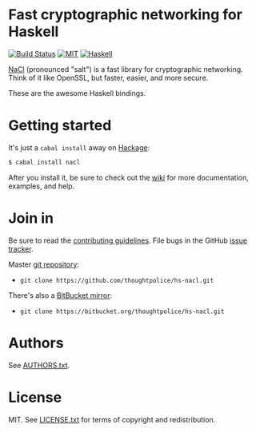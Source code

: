 # Fast cryptographic networking for Haskell

[![Build Status](https://travis-ci.org/thoughtpolice/hs-nacl.png?branch=master)](https://travis-ci.org/thoughtpolice/hs-nacl)
[![MIT](http://b.repl.ca/v1/license-MIT-blue.png)](http://en.wikipedia.org/wiki/MIT_License)
[![Haskell](http://b.repl.ca/v1/language-haskell-lightgrey.png)](http://www.haskell.org)


[NaCl][] (pronounced "salt") is a fast library for cryptographic
networking. Think of it like OpenSSL, but faster, easier, and more
secure.

These are the awesome Haskell bindings.

[NaCl]: http://nacl.cace-project.eu

# Getting started

It's just a `cabal install` away on [Hackage][]:

```bash
$ cabal install nacl
```

After you install it, be sure to check out the [wiki][] for more
documentation, examples, and help.

[wiki]: https://github.com/thoughtpolice/hs-nacl/wiki

# Join in

Be sure to read the [contributing guidelines][contribute]. File bugs
in the GitHub [issue tracker][].

Master [git repository][gh]:

* `git clone https://github.com/thoughtpolice/hs-nacl.git`

There's also a [BitBucket mirror][bb]:

* `git clone https://bitbucket.org/thoughtpolice/hs-nacl.git`

# Authors

See [AUTHORS.txt](https://raw.github.com/thoughtpolice/hs-nacl/master/AUTHORS.txt).

# License

MIT. See
[LICENSE.txt](https://raw.github.com/thoughtpolice/hs-nacl/master/LICENSE.txt)
for terms of copyright and redistribution.

[contribute]: https://github.com/thoughtpolice/hs-nacl/blob/master/CONTRIBUTING.md
[issue tracker]: http://github.com/thoughtpolice/hs-nacl/issues
[gh]: http://github.com/thoughtpolice/hs-nacl
[bb]: http://bitbucket.org/thoughtpolice/hs-nacl
[Hackage]: http://hackage.haskell.org/package/nacl
